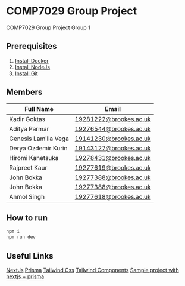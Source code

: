 # COMP7029 Group Project

COMP7029 Group Project Group 1

## Prerequisites

1. [Install Docker](https://www.docker.com/products/docker-desktop/)
2. [Install NodeJs](https://nodejs.org/en/download)
3. [Install Git](https://git-scm.com/downloads)

## Members

| Full Name | Email |
| --- | --- |
| Kadir Goktas | <19281222@brookes.ac.uk> |
| Aditya Parmar | <19276544@brookes.ac.uk> |
| Genesis Lamilla Vega | <19141230@brookes.ac.uk> |
| Derya Ozdemir Kurin | <19143127@brookes.ac.uk> |
| Hiromi Kanetsuka | <19278431@brookes.ac.uk> |
| Rajpreet Kaur | <19277619@brookes.ac.uk> |
| John Bokka | <19277388@brookes.ac.uk> |
| John Bokka | <19277388@brookes.ac.uk> |
| Anmol Singh | <19277618@brookes.ac.uk> |

## How to run

```bash
npm i
npm run dev
```

## Useful Links

[NextJs](https://nextjs.org/)
[Prisma](https://www.prisma.io/)
[Tailwind Css](https://tailwindcss.com/)
[Tailwind Components](https://tailwindui.com/components/#product-application-ui)
[Sample project with nextjs + prisma](https://vercel.com/guides/nextjs-prisma-postgres)
